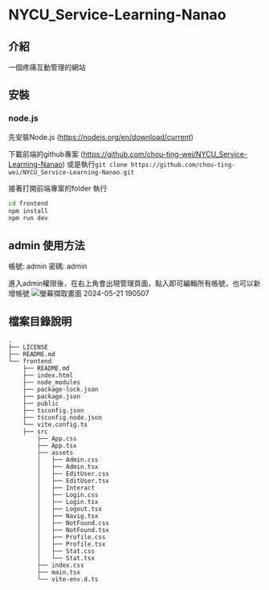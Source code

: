 # NYCU_Service-Learning-Nanao

## 介紹
一個疼痛互動管理的網站

## 安裝
### node.js
先安裝Node.js (https://nodejs.org/en/download/current)

下載前端的github專案 (https://github.com/chou-ting-wei/NYCU_Service-Learning-Nanao)
或是執行`git clone https://github.com/chou-ting-wei/NYCU_Service-Learning-Nanao.git`

接著打開前端專案的folder
執行
```sh
cd frontend
npm install
npm run dev
```

## admin 使用方法
帳號: admin
密碼: admin

進入admin權限後，在右上角會出現管理頁面，點入即可編輯所有帳號，也可以新增帳號
![螢幕擷取畫面 2024-05-21 190507](https://github.com/chou-ting-wei/NYCU_Service-Learning-Nanao/assets/76591703/cbae3404-0087-4bb9-ba17-6e610bb131cc)

## 檔案目錄說明
```
.
├── LICENSE
├── README.md
└── frontend
    ├── README.md
    ├── index.html
    ├── node_modules
    ├── package-lock.json
    ├── package.json
    ├── public
    ├── tsconfig.json
    ├── tsconfig.node.json
    └── vite.config.ts
    ├── src
        ├── App.css
        ├── App.tsx
        ├── assets
        │   ├── Admin.css
        │   ├── Admin.tsx
        │   ├── EditUser.css
        │   ├── EditUser.tsx
        │   ├── Interact
        │   ├── Login.css
        │   ├── Login.tsx
        │   ├── Logout.tsx
        │   ├── Navig.tsx
        │   ├── NotFound.css
        │   ├── NotFound.tsx
        │   ├── Profile.css
        │   ├── Profile.tsx
        │   ├── Stat.css
        │   └── Stat.tsx
        ├── index.css
        ├── main.tsx
        └── vite-env.d.ts
```

